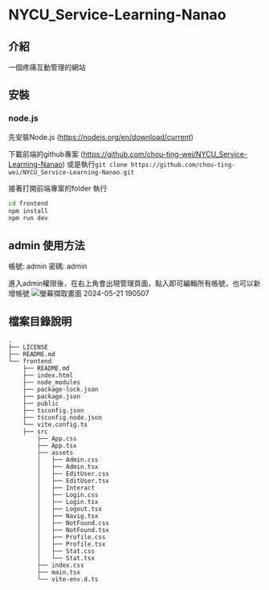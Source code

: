 # NYCU_Service-Learning-Nanao

## 介紹
一個疼痛互動管理的網站

## 安裝
### node.js
先安裝Node.js (https://nodejs.org/en/download/current)

下載前端的github專案 (https://github.com/chou-ting-wei/NYCU_Service-Learning-Nanao)
或是執行`git clone https://github.com/chou-ting-wei/NYCU_Service-Learning-Nanao.git`

接著打開前端專案的folder
執行
```sh
cd frontend
npm install
npm run dev
```

## admin 使用方法
帳號: admin
密碼: admin

進入admin權限後，在右上角會出現管理頁面，點入即可編輯所有帳號，也可以新增帳號
![螢幕擷取畫面 2024-05-21 190507](https://github.com/chou-ting-wei/NYCU_Service-Learning-Nanao/assets/76591703/cbae3404-0087-4bb9-ba17-6e610bb131cc)

## 檔案目錄說明
```
.
├── LICENSE
├── README.md
└── frontend
    ├── README.md
    ├── index.html
    ├── node_modules
    ├── package-lock.json
    ├── package.json
    ├── public
    ├── tsconfig.json
    ├── tsconfig.node.json
    └── vite.config.ts
    ├── src
        ├── App.css
        ├── App.tsx
        ├── assets
        │   ├── Admin.css
        │   ├── Admin.tsx
        │   ├── EditUser.css
        │   ├── EditUser.tsx
        │   ├── Interact
        │   ├── Login.css
        │   ├── Login.tsx
        │   ├── Logout.tsx
        │   ├── Navig.tsx
        │   ├── NotFound.css
        │   ├── NotFound.tsx
        │   ├── Profile.css
        │   ├── Profile.tsx
        │   ├── Stat.css
        │   └── Stat.tsx
        ├── index.css
        ├── main.tsx
        └── vite-env.d.ts
```

